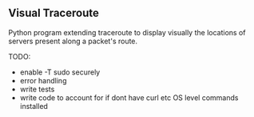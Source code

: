 ## Visual Traceroute

Python program extending traceroute to display visually the locations of servers present along a packet's route.


TODO:
- enable -T sudo securely
- error handling
- write tests
- write code to account for if dont have curl etc OS level commands installed